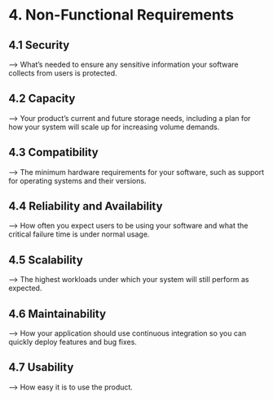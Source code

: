 ﻿# 4. Non-Functional Requirements

## 4.1 Security
--> What’s needed to ensure any sensitive information your software collects from users is protected.

## 4.2 Capacity
--> Your product’s current and future storage needs, including a plan for how your system will scale up for increasing volume demands.

## 4.3 Compatibility
--> The minimum hardware requirements for your software, such as support for operating systems and their versions. 

## 4.4 Reliability and Availability
--> How often you expect users to be using your software and what the critical failure time is under normal usage. 

## 4.5 Scalability
--> The highest workloads under which your system will still perform as expected. 

## 4.6 Maintainability
--> How your application should use continuous integration so you can quickly deploy features and bug fixes. 

## 4.7 Usability
--> How easy it is to use the product.